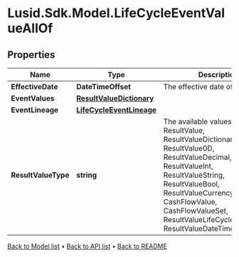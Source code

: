 # Lusid.Sdk.Model.LifeCycleEventValueAllOf

## Properties

Name | Type | Description | Notes
------------ | ------------- | ------------- | -------------
**EffectiveDate** | **DateTimeOffset** | The effective date of the event | [optional] 
**EventValues** | [**ResultValueDictionary**](ResultValueDictionary.md) |  | [optional] 
**EventLineage** | [**LifeCycleEventLineage**](LifeCycleEventLineage.md) |  | [optional] 
**ResultValueType** | **string** | The available values are: ResultValue, ResultValueDictionary, ResultValue0D, ResultValueDecimal, ResultValueInt, ResultValueString, ResultValueBool, ResultValueCurrency, CashFlowValue, CashFlowValueSet, ResultValueLifeCycleEventValue, ResultValueDateTimeOffset | 

[Back to Model list](../README.md#documentation-for-models) &#8226; [Back to API list](../README.md#documentation-for-api-endpoints) &#8226; [Back to README](../README.md)

